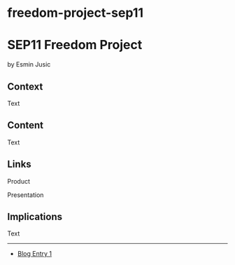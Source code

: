# freedom-project-sep11
# SEP11 Freedom Project
by Esmin Jusic

## Context
Text

## Content
Text

## Links

Product

Presentation

## Implications
Text

---

* [Blog Entry 1](entries/entry01.md)
